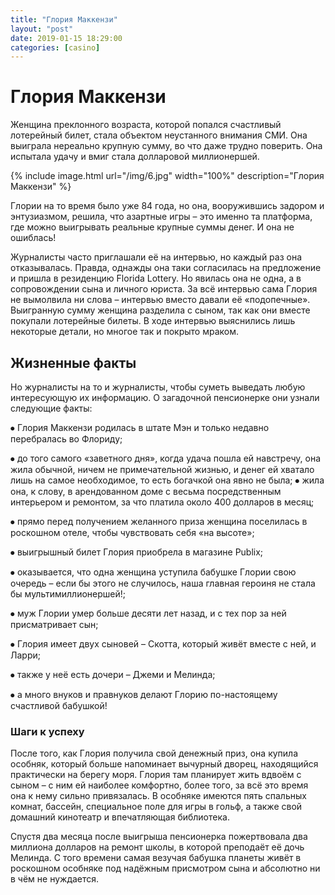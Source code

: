 ```yaml
---
title: "Глория Маккензи"
layout: "post"
date: 2019-01-15 18:29:00
categories: [casino]
---
```


# Глория Маккензи

Женщина преклонного возраста, которой попался счастливый лотерейный билет, стала объектом неустанного внимания СМИ. Она выиграла нереально крупную сумму, во что даже трудно поверить. Она испытала удачу и вмиг стала долларовой миллионершей.

{% include image.html url="/img/6.jpg" width="100%" description="Глория Маккензи" %}

Глории на то время было уже 84 года, но она, вооружившись задором и энтузиазмом, решила, что азартные игры – это именно та платформа, где можно выигрывать реальные крупные суммы денег. И она не ошиблась!

Журналисты часто приглашали её на интервью, но каждый раз она отказывалась. Правда, однажды она таки согласилась на предложение и пришла в резиденцию Florida Lottery. Но явилась она не одна, а в сопровождении сына и личного юриста. За всё интервью сама Глория не вымолвила ни слова – интервью вместо давали её «подопечные». Выигранную сумму женщина разделила с сыном, так как они вместе покупали лотерейные билеты. В ходе интервью выяснились лишь некоторые детали, но многое так и покрыто мраком. 

## Жизненные факты

Но журналисты на то и журналисты, чтобы суметь выведать любую интересующую их информацию. О загадочной пенсионерке они узнали следующие факты:

⦁	Глория Маккензи родилась в штате Мэн и только недавно перебралась во Флориду;

⦁	до того самого «заветного дня», когда удача пошла ей навстречу, она жила обычной, ничем не примечательной жизнью, и денег ей хватало лишь на самое необходимое, то есть богачкой она явно не была;
⦁	жила она, к слову, в арендованном доме с весьма посредственным интерьером и
 ремонтом, за что платила около 400 долларов в месяц;

⦁	прямо перед получением желанного приза женщина поселилась в роскошном отеле, чтобы чувствовать себя «на высоте»;

⦁	выигрышный билет Глория приобрела в магазине Publix;

⦁	оказывается, что одна женщина уступила бабушке Глории свою очередь – если бы этого не случилось, наша главная героиня не стала бы мультимиллионершей!;

⦁	муж Глории умер больше десяти лет назад, и с тех пор за ней присматривает сын;

⦁	Глория имеет двух сыновей – Скотта, который живёт вместе с ней, и Ларри;

⦁	также у неё есть дочери – Джеми и Мелинда;

⦁	а много внуков и правнуков делают Глорию по-настоящему счастливой бабушкой!  

### Шаги к успеху

После того, как Глория получила свой денежный приз, она купила особняк, который больше напоминает вычурный дворец, находящийся практически на берегу моря. Глория там планирует жить вдвоём с сыном – с ним ей наиболее комфортно, более того, за всё это время она к нему сильно привязалась. В особняке имеются пять спальных комнат, бассейн, специальное поле для игры в гольф, а также свой домашний кинотеатр и впечатляющая библиотека. 

Спустя два месяца после выигрыша пенсионерка пожертвовала два миллиона долларов на ремонт школы, в которой преподаёт её дочь Мелинда. С того времени самая везучая бабушка планеты живёт в роскошном особняке под надёжным присмотром сына и абсолютно ни в чём не нуждается. 


